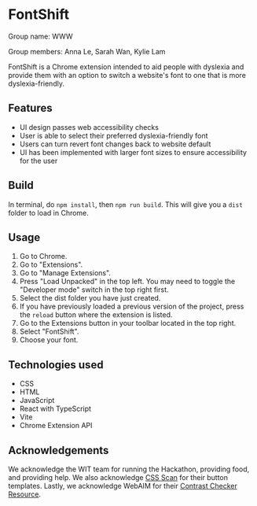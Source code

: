 # FontShift

Group name: WWW

Group members: Anna Le, Sarah Wan, Kylie Lam

FontShift is a Chrome extension intended to aid people with dyslexia and provide them with an option to switch a website's font to one that is more dyslexia-friendly.

## Features

- UI design passes web accessibility checks
- User is able to select their preferred dyslexia-friendly font
- Users can turn revert font changes back to website default
- UI has been implemented with larger font sizes to ensure accessibility for the user

## Build

In terminal, do `npm install`, then `npm run build`. This will give you a `dist` folder to load in Chrome.

## Usage

1. Go to Chrome.
2. Go to "Extensions".
3. Go to "Manage Extensions".
4. Press "Load Unpacked" in the top left. You may need to toggle the "Developer mode" switch in the top right first.
5. Select the dist folder you have just created.
6. If you have previously loaded a previous version of the project, press the `reload` button where the extension is listed.
7. Go to the Extensions button in your toolbar located in the top right.
8. Select "FontShift".
9. Choose your font.

## Technologies used

- CSS
- HTML
- JavaScript
- React with TypeScript
- Vite
- Chrome Extension API

## Acknowledgements

We acknowledge the WIT team for running the Hackathon, providing food, and providing help. We also acknowledge [CSS Scan](https://getcssscan.com/css-buttons-examples) for their button templates. Lastly, we acknowledge WebAIM for their [Contrast Checker Resource](https://webaim.org/resources/contrastchecker/).
